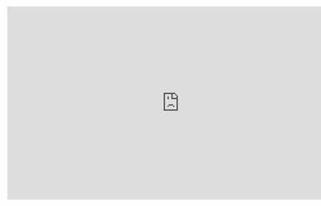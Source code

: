 <iframe style="border: 1px solid rgba(0, 0, 0, 0.1);" width="800" height="450" src="https://www.figma.com/embed?embed_host=share&url=https%3A%2F%2Fwww.figma.com%2Ffile%2F024arW4NOsa3s0I0M5Ghyk%2FUntitled%3Ftype%3Dwhiteboard%26node-id%3D1%253A2%26t%3DLbIiFi19Z5VL0OOU-1" allowfullscreen></iframe>